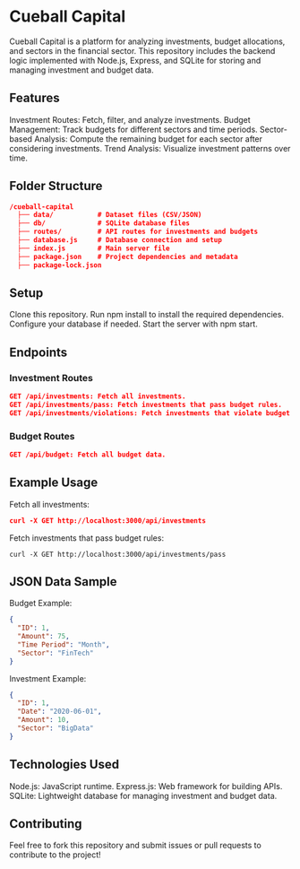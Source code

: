 # Cueball Capital
Cueball Capital is a platform for analyzing investments, budget allocations, and sectors 
in the financial sector. This repository includes the backend logic implemented with Node.js, 
Express, and SQLite for storing and managing investment and budget data.

## Features
Investment Routes: Fetch, filter, and analyze investments.
Budget Management: Track budgets for different sectors and time periods.
Sector-based Analysis: Compute the remaining budget for each sector after considering investments.
Trend Analysis: Visualize investment patterns over time.

## Folder Structure
``` json 
/cueball-capital
  ├── data/           # Dataset files (CSV/JSON)
  ├── db/             # SQLite database files
  ├── routes/         # API routes for investments and budgets
  ├── database.js     # Database connection and setup
  ├── index.js        # Main server file
  ├── package.json    # Project dependencies and metadata
  ├── package-lock.json
```

## Setup
Clone this repository.
Run npm install to install the required dependencies.
Configure your database if needed.
Start the server with npm start.

## Endpoints
### Investment Routes
``` json
GET /api/investments: Fetch all investments.
GET /api/investments/pass: Fetch investments that pass budget rules.
GET /api/investments/violations: Fetch investments that violate budget rules.
```

### Budget Routes
``` json
GET /api/budget: Fetch all budget data.
```

## Example Usage
Fetch all investments:
``` json 
curl -X GET http://localhost:3000/api/investments
```

Fetch investments that pass budget rules:
``` 
curl -X GET http://localhost:3000/api/investments/pass
```

## JSON Data Sample
Budget Example:
``` json 
{
  "ID": 1,
  "Amount": 75,
  "Time Period": "Month",
  "Sector": "FinTech"
}
```

Investment Example:
``` json 
{
  "ID": 1,
  "Date": "2020-06-01",
  "Amount": 10,
  "Sector": "BigData"
}
```

## Technologies Used
Node.js: JavaScript runtime.
Express.js: Web framework for building APIs.
SQLite: Lightweight database for managing investment and budget data.

## Contributing
Feel free to fork this repository and submit issues or pull requests to contribute to the project!

